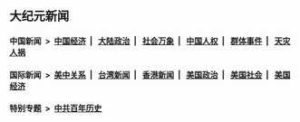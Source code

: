 ## 大纪元新闻

#### 中国新闻 &nbsp;>&nbsp; [中国经济](indexes/ncid283/README.md?05060445) &nbsp;| &nbsp; [大陆政治](indexes/ncid277/README.md?05060445) &nbsp;| &nbsp; [社会万象](indexes/ncid282/README.md?05060445) &nbsp;| &nbsp; [中国人权](indexes/ncid278/README.md?05060445) &nbsp;| &nbsp; [群体事件](indexes/ncid279/README.md?05060445) &nbsp;| &nbsp; [天灾人祸](indexes/ncid280/README.md?05060445)

#### 国际新闻 &nbsp;>&nbsp; [美中关系](indexes/nf1412576/README.md?05060445) &nbsp;| &nbsp; [台湾新闻](indexes/ncid1349361/README.md?05060445) &nbsp;| &nbsp; [香港新闻](indexes/ncid1349362/README.md?05060445) &nbsp;| &nbsp; [美国政治](indexes/ncid1078159/README.md?05060445) &nbsp;| &nbsp; [美国社会](indexes/ncid1078160/README.md?05060445) &nbsp;| &nbsp; [美国经济](indexes/ncid1078158/README.md?05060445)

#### 特别专题 &nbsp;>&nbsp; [中共百年历史](https://github.com/epoch-news/epoch-special/blob/master/README.md?05060445)  
